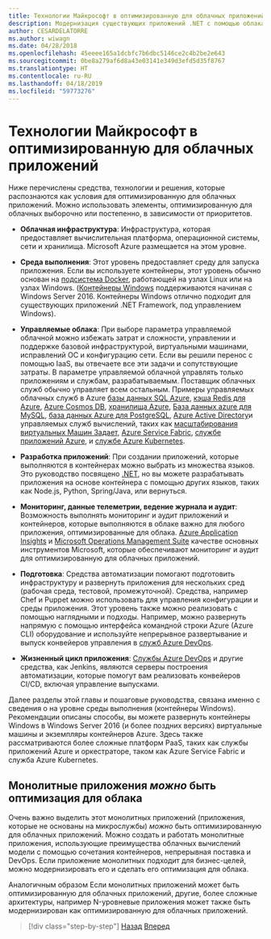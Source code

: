 ```yaml
---
title: Технологии Майкрософт в оптимизированную для облачных приложений
description: Модернизация существующих приложений .NET с помощью облака Azure и Windows контейнерах | Технологии Майкрософт в оптимизированную для облачных приложений
author: CESARDELATORRE
ms.author: wiwagn
ms.date: 04/28/2018
ms.openlocfilehash: 45eeee165a1dcbfc7b6dbc5146ce2c4b2be2e643
ms.sourcegitcommit: 0be8a279af6d8a43e03141e349d3efd5d35f8767
ms.translationtype: HT
ms.contentlocale: ru-RU
ms.lasthandoff: 04/18/2019
ms.locfileid: "59773276"
---
```

# <a name="microsoft-technologies-in-cloud-optimized-applications"></a>Технологии Майкрософт в оптимизированную для облачных приложений

Ниже перечислены средства, технологии и решения, которые распознаются как условия для оптимизированную для облачных приложений. Можно использовать элементы, оптимизированную для облачных выборочно или постепенно, в зависимости от приоритетов.

-   **Облачная инфраструктура**: Инфраструктура, которая предоставляет вычислительная платформа, операционной системы, сети и хранилища. Microsoft Azure размещается на этом уровне.

-   **Среда выполнения**: Этот уровень предоставляет среду для запуска приложения. Если вы используете контейнеры, этот уровень обычно основан на [подсистема Docker](https://docs.docker.com/engine/), работающей на узлах Linux или на узлах Windows. ([Контейнеры Windows](https://docs.microsoft.com/virtualization/windowscontainers/about/) поддерживаются начиная с Windows Server 2016. Контейнеры Windows отлично подходит для существующих приложений .NET Framework, под управлением Windows).

-   **Управляемые облака**: При выборе параметра управляемой облачной можно избежать затрат и сложности, управлении и поддержке базовой инфраструктурой, виртуальными машинами, исправлений ОС и конфигурацию сети. Если вы решили перенос с помощью IaaS, вы отвечаете все эти задачи и сопутствующие затраты. В параметре управляемой облачной управлять только приложениям и службам, разрабатываемым. Поставщик облачных служб обычно управляет всем остальным. Примеры управляемых облачных служб в Azure [базы данных SQL Azure](https://azure.microsoft.com/services/sql-database), [кэша Redis для Azure](https://azure.microsoft.com/services/cache/), [Azure Cosmos DB](https://azure.microsoft.com/services/cosmos-db/), [хранилища Azure](https://azure.microsoft.com/services/storage/), [База данных azure для MySQL](https://azure.microsoft.com/services/mysql/), [база данных Azure для PostgreSQL](https://azure.microsoft.com/services/postgresql/), [Azure Active Directory](https://azure.microsoft.com/services/active-directory/)и управляемых служб вычислений, таких как [масштабирования виртуальных Машин Задает](https://azure.microsoft.com/services/virtual-machine-scale-sets/), [Azure Service Fabric](https://azure.microsoft.com/services/service-fabric/), [службе приложений Azure](https://azure.microsoft.com/services/app-service/), и [службе Azure Kubernetes](https://azure.microsoft.com/services/container-service/).

-   **Разработка приложений**: При создании приложений, которые выполняются в контейнерах можно выбрать из множества языков. Это руководство посвящено [.NET](https://www.microsoft.com/net), но вы можете разрабатывать приложения на основе контейнера с помощью других языков, таких как Node.js, Python, Spring/Java, или вернуться.

-   **Мониторинг, данные телеметрии, ведение журнала и аудит**: Возможность выполнять мониторинг и аудит приложений и контейнеров, которые выполняются в облаке важно для любого приложения, оптимизированные для облака. [Azure Application Insights](https://azure.microsoft.com/services/application-insights/) и [Microsoft Operations Management Suite](https://www.microsoft.com/cloud-platform/operations-management-suite) качестве основных инструментов Microsoft, которые обеспечивают мониторинг и аудит для оптимизированную для облачных приложений.

-   **Подготовка**: Средства автоматизации помогают подготовить инфраструктуру и развернуть приложения для нескольких сред (рабочая среда, тестовой, промежуточной). Средства, например Chef и Puppet можно использовать для управления конфигурации и среды приложения. Этот уровень также можно реализовать с помощью наглядными и подходы. Например, можно развернуть напрямую с помощью интерфейса командной строки Azure (Azure CLI) оборудование и используйте непрерывное развертывание и выпуск конвейеров управления в [служб Azure DevOps](https://azure.microsoft.com/services/devops/).

-   **Жизненный цикл приложения**: [Службы Azure DevOps](https://azure.microsoft.com/services/devops/) и другие средства, как Jenkins, являются серверы построения автоматизации, которые помогут вам реализовать конвейеров CI/CD, включая управление выпусками.

Далее разделы этой главы и пошаговые руководства, связана именно с сведения о на уровне среды выполнения (контейнеры Windows). Рекомендации описаны способы, вы можете развернуть контейнеры Windows в Windows Server 2016 (и более поздних версиях) виртуальные машины и экземпляры контейнеров Azure. Здесь также рассматриваются более сложные платформ PaaS, таких как службы приложений Azure и оркестраторе, таком как Azure Service Fabric и служба Azure Kubernetes.

## <a name="monolithic-applications-can-be-cloud-optimized"></a>Монолитные приложения *можно* быть оптимизация для облака

Очень важно выделить этот монолитных приложений (приложения, которые не основаны на микрослужбы) *можно* быть оптимизированную для облачных приложений. Можно создать и работать монолитные приложения, использующие преимущества облачных вычислений модели с помощью сочетания контейнеров, непрерывная поставка и DevOps. Если приложение монолитных подходит для бизнес-целей, можно модернизировать его и сделать его оптимизация для облака.

Аналогичным образом Если монолитных приложений может быть оптимизированную для облачных приложений, другие, более сложные архитектуры, например N-уровневые приложения может также быть модернизирован как оптимизированную для облачных приложений.

>[!div class="step-by-step"]
>[Назад](reasons-to-modernize-existing-net-apps-to-cloud-optimized-applications.md)
>[Вперед](what-about-cloud-native-applications.md)